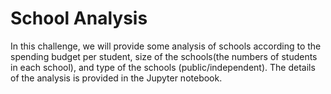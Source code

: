 # School Analysis

In this challenge, we will provide some analysis of schools according to the spending budget per student, size of the schools(the numbers of students in each school), and type of the schools (public/independent).
The details of the analysis is provided in the Jupyter notebook.
